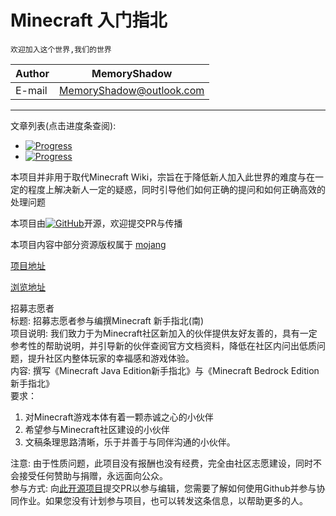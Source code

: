 # Minecraft 入门指北

`欢迎加入这个世界,我们的世界`

|Author|MemoryShadow|
|---|---
|E-mail|MemoryShadow@outlook.com

****
文章列表(点击进度条查阅):

* [![Progress](https://progress-bar.dev/45/?title=JavaEditio)](Java%20Edition "点击前往") 
* [![Progress](https://progress-bar.dev/0/?title=BedrockEdition)](Bedrock%20Edition "点击前往")

本项目并非用于取代Minecraft Wiki，宗旨在于降低新人加入此世界的难度与在一定的程度上解决新人一定的疑惑，同时引导他们如何正确的提问和如何正确高效的处理问题

本项目由[![GitHub](https://img.shields.io/github/license/MemoryShadow/Minecraft-Getting-Started-Guide)](LICENSE "查看协议")开源，欢迎提交PR与传播

本项目内容中部分资源版权属于 [mojang](https://www.minecraft.net/zh-hans/mojang-careers "点击查看")

[项目地址](https://github.com/MemoryShadow/Minecraft-Getting-Started-Guide "点击参与")

[浏览地址](https://memoryshadow.github.io/Minecraft-Getting-Started-Guide/ "点击浏览")

招募志愿者  
标题: 招募志愿者参与编撰Minecraft 新手指北(南)  
项目说明: 我们致力于为Minecraft社区新加入的伙伴提供友好友善的，具有一定参考性的帮助说明，并引导新的伙伴查阅官方文档资料，降低在社区内问出低质问题，提升社区内整体玩家的幸福感和游戏体验。  
内容: 撰写《Minecraft Java Edition新手指北》与《Minecraft Bedrock Edition新手指北》  
要求：  
1. 对Minecraft游戏本体有着一颗赤诚之心的小伙伴  
2. 希望参与Minecraft社区建设的小伙伴  
3. 文稿条理思路清晰，乐于并善于与同伴沟通的小伙伴。

注意: 由于性质问题，此项目没有报酬也没有经费，完全由社区志愿建设，同时不会接受任何赞助与捐赠，永远面向公众。  
参与方式: 向[此开源项目](https://github.com/MemoryShadow/Minecraft-Getting-Started-Guide)提交PR以参与编辑，您需要了解如何使用Github并参与协同作业。如果您没有计划参与项目，也可以转发这条信息，以帮助更多的人。  
